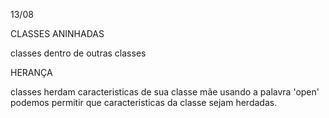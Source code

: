 13/08

CLASSES ANINHADAS

classes dentro de outras classes

HERANÇA

classes herdam caracteristicas de sua classe mãe
usando a palavra 'open' podemos permitir que caracteristicas da classe sejam herdadas.


